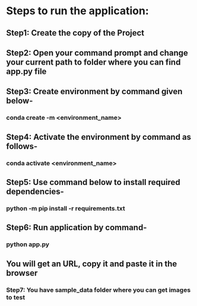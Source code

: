 # Steps to run the application:
## Step1: Create the copy of the Project
## Step2: Open your command prompt and change your current path to folder where you can find app.py file
## Step3: Create environment by command given below-
### conda create -m <environment_name>
## Step4: Activate the environment by command as follows-
### conda activate <environment_name>
## Step5: Use command below to  install required dependencies-
### python -m pip install -r requirements.txt
## Step6: Run application by command-
### python app.py
## You will get an URL, copy it and paste it in the browser
### Step7: You have sample_data folder where you can get images to test
